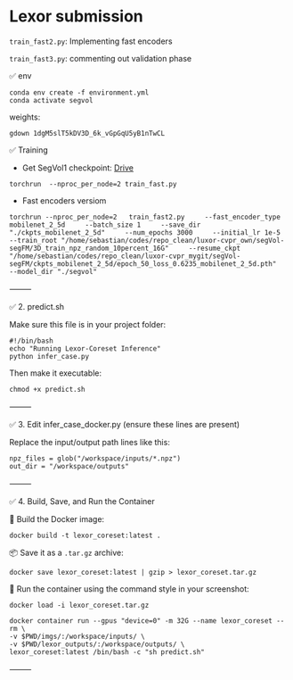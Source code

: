 # Lexor submission


`train_fast2.py`: Implementing fast encoders

`train_fast3.py`: commenting out validation phase

✅ env

```
conda env create -f environment.yml
conda activate segvol
```

weights:
```
gdown 1dgM5slT5kDV3D_6k_vGpGqU5yB1nTwCL
```

✅ Training

- Get SegVol1 checkpoint: [Drive](https://drive.google.com/file/d/1FPj_tiITss5vJF91SrfPEURH6CUEmo4u/view)

`torchrun  --nproc_per_node=2 train_fast.py`

- Fast encoders versiom

`torchrun --nproc_per_node=2   train_fast2.py     --fast_encoder_type mobilenet_2_5d     --batch_size 1     --save_dir "./ckpts_mobilenet_2_5d"     --num_epochs 3000     --initial_lr 1e-5     --train_root "/home/sebastian/codes/repo_clean/luxor-cvpr_own/segVol-segFM/3D_train_npz_random_10percent_16G"     --resume_ckpt "/home/sebastian/codes/repo_clean/luxor-cvpr_mygit/segVol-segFM/ckpts_mobilenet_2_5d/epoch_50_loss_0.6235_mobilenet_2_5d.pth"     --model_dir "./segvol"`

⸻

✅ 2. predict.sh

Make sure this file is in your project folder:
```
#!/bin/bash
echo "Running Lexor-Coreset Inference"
python infer_case.py
```
Then make it executable:
```
chmod +x predict.sh
```

⸻

✅ 3. Edit infer_case_docker.py (ensure these lines are present)

Replace the input/output path lines like this:
```
npz_files = glob("/workspace/inputs/*.npz")
out_dir = "/workspace/outputs"
```
⸻

✅ 4. Build, Save, and Run the Container

🔧 Build the Docker image:

`docker build -t lexor_coreset:latest .`

📦 Save it as a `.tar.gz` archive:

`docker save lexor_coreset:latest | gzip > lexor_coreset.tar.gz`

🧪 Run the container using the command style in your screenshot:

`docker load -i lexor_coreset.tar.gz`

```
docker container run --gpus "device=0" -m 32G --name lexor_coreset --rm \
-v $PWD/imgs/:/workspace/inputs/ \
-v $PWD/lexor_outputs/:/workspace/outputs/ \
lexor_coreset:latest /bin/bash -c "sh predict.sh"
```


⸻
